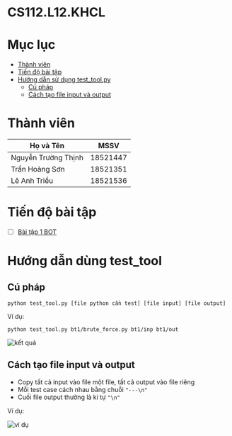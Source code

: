 # CS112.L12.KHCL

# Mục lục
- [Thành viên](#thành-viên)
- [Tiến độ bài tập](#tiến-độ-bài-tập)
- [Hướng dẫn sử dụng test_tool.py](#hướng-dẫn-dùng-test_tool)
    - [Cú pháp](#cú-pháp)
    - [Cách tạo file input và output](#cách-tạo-file-input-và-output)

# Thành viên
| Họ và Tên           | MSSV     |
| ------------------- | -------- |
| Nguyễn Trường Thịnh | 18521447 |
| Trần Hoàng Sơn      | 18521351 |
| Lê Anh Triều        | 18521536 |
# Tiến độ bài tập
- [ ] [Bài tập 1 BOT](https://github.com/18521447/CS112.L12.KHCL/tree/master/bt1)
# Hướng dẫn dùng test_tool
## Cú pháp
```
python test_tool.py [file python cần test] [file input] [file output]
```
Ví dụ:
```
python test_tool.py bt1/brute_force.py bt1/inp bt1/out
```
![kết quả](https://i.imgur.com/9KyVoAe.png)

## Cách tạo file input và output
- Copy tất cả input vào file một file, tất cả output vào file riêng
- Mỗi test case cách nhau bằng chuỗi ```"---\n"```
- Cuối file output thường là kí tự ```"\n"```

Ví dụ:

![ví dụ ](https://imgur.com/1VZtkuW.png)

